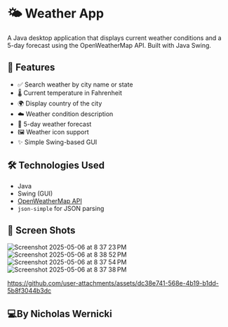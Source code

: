 # 🌤️ Weather App

A Java desktop application that displays current weather conditions and a 5-day forecast using the OpenWeatherMap API. Built with Java Swing.

## 🚀 Features

- ✅ Search weather by city name or state
- 🌡️ Current temperature in Fahrenheit
- 🌍 Display country of the city
- ☁️ Weather condition description
- 📆 5-day weather forecast
- 🖼️ Weather icon support
- ✨ Simple Swing-based GUI

## 🛠️ Technologies Used

- Java
- Swing (GUI)
- [OpenWeatherMap API](https://openweathermap.org/api)
- `json-simple` for JSON parsing

## 📸 Screen Shots
![Screenshot 2025-05-06 at 8 37 23 PM](https://github.com/user-attachments/assets/ef92e158-9eba-4816-a0df-abab18652ecf)
![Screenshot 2025-05-06 at 8 38 52 PM](https://github.com/user-attachments/assets/43958121-39e5-4acd-8ec8-16fee45da81e)
![Screenshot 2025-05-06 at 8 37 54 PM](https://github.com/user-attachments/assets/81331e27-29a4-438d-b5b5-7c77c95a2988)
![Screenshot 2025-05-06 at 8 37 38 PM](https://github.com/user-attachments/assets/f793ae18-f6c4-4843-8939-d4013f94df6f)


https://github.com/user-attachments/assets/dc38e741-568e-4b19-b1dd-5b8f3044b3dc



## 💻By Nicholas Wernicki
